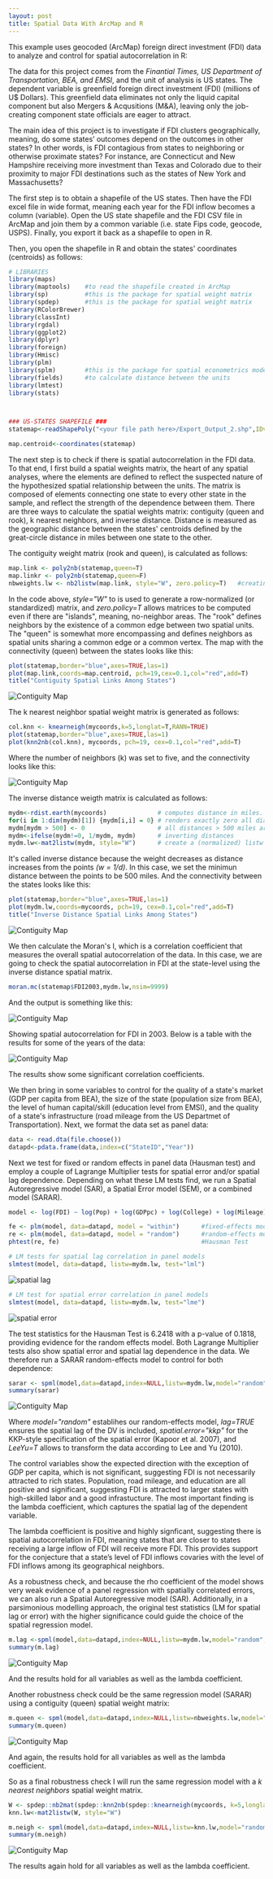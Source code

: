 ```yaml
---
layout: post
title: Spatial Data With ArcMap and R
---
```


This example uses geocoded (ArcMap) foreign direct investment (FDI) data to analyze and control for spatial autocorrelation in R:

The data for this project comes from the *Finantial Times, US Department of Transportation, BEA, and EMSI*, and the unit of analysis is US states. The dependent variable is greenfield foreign direct investment (FDI) (millions of U$ Dollars). This greenfield data eliminates not only the liquid capital component but also Mergers & Acqusitions (M&A), leaving only the job-creating component state officials are eager to attract. 

The main idea of this project is to investigate if FDI clusters geographically, meaning, do some states’ outcomes depend on the outcomes in other states? In other words, is FDI contagious from states to neighboring or otherwise proximate states? For instance, are Connecticut and New Hampshire receiving more investment than Texas and Colorado due to their proximity to major FDI destinations such as the states of New York and Massachusetts?

The first step is to obtain a shapefile of the US states. Then have the FDI excel file in wide format, meaning each year for the FDI inflow becomes a column (variable). Open the US state shapefile and the FDI CSV file in ArcMap and join them by a common variable (i.e. state Fips code, geocode, USPS). Finally, you export it back as a shapefile to open in R.

Then, you open the shapefile in R and obtain the states' coordinates (centroids) as follows:

```R
# LIBRARIES
library(maps)
library(maptools)    #to read the shapefile created in ArcMap
library(sp)          #this is the package for spatial weight matrix
library(spdep)       #this is the package for spatial weight matrix
library(RColorBrewer)
library(classInt)
library(rgdal)
library(ggplot2)
library(dplyr)
library(foreign)
library(Hmisc)
library(plm)
library(splm)        #this is the package for spatial econometrics modeling
library(fields)      #to calculate distance between the units
library(lmtest)
library(stats)



### US-STATES SHAPEFILE ###
statemap<-readShapePoly("<your file path here>/Export_Output_2.shp",IDvar="GEOID",proj4string=CRS("+proj=longlat +ellps=WGS84"))

map.centroid<-coordinates(statemap)   

```

The next step is to check if there is spatial autocorrelation in the FDI data. To that end, I first build a spatial weights matrix, the heart of any spatial analyses, where the elements are defined to reflect the suspected nature of the hypothesized spatial relationship between the units. The matrix is composed of elements connecting one state to every other state in the sample, and reflect the strength of the dependence between them. There are three ways to calculate the spatial weights matrix: contiguity (queen and rook), k nearest neighbors, and inverse distance. Distance is measured as the geographic distance between the states' centroids defined by the great-circle distance in miles between one state to the other.

The contiguity weight matrix (rook and queen), is calculated as follows:

```R
map.link <- poly2nb(statemap,queen=T)
map.linkr <- poly2nb(statemap,queen=F)
nbweights.lw <- nb2listw(map.link, style="W", zero.policy=T)   #creating a matrix with the neighborhood object
```

In the code above, *style="W"* to is used to generate a row-normalized (or standardized) matrix, and *zero.policy=T* allows matrices to be computed even if there are "islands", meaning, no-neighbor areas. The "rook" defines neighbors by the existence of a common edge between two spatial units. The "queen" is somewhat more encompassing and defines neighbors as spatial units sharing a common edge or a common vertex. The map with the connectivity (queen) between the states looks like this:

```R
plot(statemap,border="blue",axes=TRUE,las=1)
plot(map.link,coords=map.centroid, pch=19,cex=0.1,col="red",add=T)
title("Contiguity Spatial Links Among States")                 
```
![Contiguity Map](https://github.com/pmcavallo/pmcavallo.github.io/blob/master/images/queen2.png?raw=true)

The k nearest neighbor spatial weight matrix is generated as follows:

```R
col.knn <- knearneigh(mycoords,k=5,longlat=T,RANN=TRUE)
plot(statemap,border="blue",axes=TRUE,las=1)
plot(knn2nb(col.knn), mycoords, pch=19, cex=0.1,col="red",add=T)

```
Where the number of neighbors (k) was set to five, and the connectivity looks like this:

![Contiguity Map](https://github.com/pmcavallo/pmcavallo.github.io/blob/master/images/Neighbors.png?raw=true)

The inverse distance weigth matrix is calculated as follows:

```R
mydm<-rdist.earth(mycoords)              # computes distance in miles. 
for(i in 1:dim(mydm)[1]) {mydm[i,i] = 0} # renders exactly zero all diagonal elements
mydm[mydm > 500] <- 0                    # all distances > 500 miles are set to zero
mydm<-ifelse(mydm!=0, 1/mydm, mydm)      # inverting distances
mydm.lw<-mat2listw(mydm, style="W")      # create a (normalized) listw object
```
It's called inverse distance because the weight decreases as distance increases from the points *(w = 1/d)*. In this case, we set the minimun distance between the points to be 500 miles. And the connectivity between the states looks like this:

```R
plot(statemap,border="blue",axes=TRUE,las=1)
plot(mydm.lw,coords=mycoords, pch=19, cex=0.1,col="red",add=T)
title("Inverse Distance Spatial Links Among States")  
```

![Contiguity Map](https://github.com/pmcavallo/pmcavallo.github.io/blob/master/images/inverse.png?raw=true)

We then calculate the Moran's I, which is a correlation coefficient that measures the overall spatial autocorrelation of the data. In this case, we are going to check the spatial autocorrelation in FDI at the state-level using the inverse distance spatial matrix.

```R
moran.mc(statemap$FDI2003,mydm.lw,nsim=9999)
```
And the output is something like this:

![Contiguity Map](https://github.com/pmcavallo/pmcavallo.github.io/blob/master/images/moran.PNG?raw=true)

Showing spatial autocorrelation for FDI in 2003. Below is a table with the results for some of the years of the data:

![Contiguity Map](https://github.com/pmcavallo/pmcavallo.github.io/blob/master/images/moran2.PNG?raw=true)

The results show some significant correlation coefficients. 

We then bring in some variables to control for the quality of a state's market (GDP per capita from BEA), the size of the state (population size from BEA), the level of human capital/skill (education level from EMSI), and the quality of a state's infrastructure (road mileage from the US Departmet of Transportation). Next, we format the data set as panel data:

```R
data <- read.dta(file.choose())
datapd<-pdata.frame(data,index=c("StateID","Year"))
```

Next we test for fixed or random effects in panel data (Hausman test) and employ a couple of Lagrange Multiplier tests for spatial error and/or spatial lag dependence. Depending on what these LM tests find, we run a Spatial Autoregressive model (SAR), a Spatial Error model (SEM), or a combined model (SARAR).

```R
model <- log(FDI) ~ log(Pop) + log(GDPpc) + log(College) + log(Mileage)

fe <- plm(model, data=datapd, model = "within")      #fixed-effects model
re <- plm(model, data=datapd, model = "random")      #random-effects model
phtest(re, fe)                                       #Hausman Test

# LM tests for spatial lag correlation in panel models
slmtest(model, data=datapd, listw=mydm.lw, test="lml") 
```
![spatial lag](https://github.com/pmcavallo/pmcavallo.github.io/blob/master/images/lm1.PNG?raw=true)

```R
# LM test for spatial error correlation in panel models
slmtest(model, data=datapd, listw=mydm.lw, test="lme")

```
![spatial error](https://github.com/pmcavallo/pmcavallo.github.io/blob/master/images/lm2.PNG?raw=true)

The test statistics for the Hausman Test is 6.2418 with a p-value of 0.1818, providing evidence for the random effects model. Both Lagrange Multiplier tests also show spatial error and spatial lag dependence in the data. We therefore run a SARAR random-effects model to control for both dependence:

```R
sarar <- spml(model,data=datapd,index=NULL,listw=mydm.lw,model="random",lag=TRUE, spatial.error="kkp",LeeYu=T)
summary(sarar)
```
![Contiguity Map](https://github.com/pmcavallo/pmcavallo.github.io/blob/master/images/reg.PNG?raw=true)

Where *model="random"* establihes our random-effects model, *lag=TRUE* ensures the spatial lag of the DV is included, *spatial.error="kkp"* for the KKP-style specification of the spatial error (Kapoor et al. 2007), and *LeeYu=T* allows to transform the data according to Lee and Yu (2010). 

The control variables show the expected direction with the exception of GDP per capita, which is not significant, suggesting FDI is not necessarily attracted to rich states. Population, road mileage, and education are all positive and significant, suggesting FDI is attracted to larger states with high-skilled labor and a good infrastucture. The most important finding is the lambda coefficient, which captures the spatial lag of the dependent variable. 

The lambda coefficient is positive and highly signficant, suggesting there is spatial autocorrelation in FDI, meaning states that are closer to states receiving a large inflow of FDI will receive more FDI.  This provides support for the conjecture that a state’s level of FDI inflows covaries with
the level of FDI inflows among its geographical neighbors.

As a robustness check, and because the rho coefficient of the model shows very weak evidence of a panel regression with spatially correlated errors, we can also run a Spatial Autoregressive model (SAR). Additionally, in a parsimonious modelling approach, the original test statistics (LM for spatial lag or error) with the higher significance could guide the choice of the spatial regression model.

```R
m.lag <-spml(model,data=datapd,index=NULL,listw=mydm.lw,model="random",lag=TRUE, spatial.error="none")
summary(m.lag)
```
![Contiguity Map](https://github.com/pmcavallo/pmcavallo.github.io/blob/master/images/reg2.PNG?raw=true)

And the results hold for all variables as well as the lambda coefficient.

Another robustness check could be the same regression model (SARAR) using a contiguity (queen) spatial weight matrix:

```R
m.queen <- spml(model,data=datapd,index=NULL,listw=nbweights.lw,model="random",lag=TRUE, spatial.error="kkp",LeeYu=T)
summary(m.queen)
```
![Contiguity Map](https://github.com/pmcavallo/pmcavallo.github.io/blob/master/images/reg3.PNG?raw=true)

And again, the results hold for all variables as well as the lambda coefficient.

So as a final robustness check I will run the same regression model with a *k nearest neighbors* spatial weight matrix. 
 
 ```R
W <- spdep::nb2mat(spdep::knn2nb(spdep::knearneigh(mycoords, k=5,longlat=TRUE))) 
knn.lw<-mat2listw(W, style="W")

m.neigh <- spml(model,data=datapd,index=NULL,listw=knn.lw,model="random",lag=TRUE, spatial.error="kkp",LeeYu=T)
summary(m.neigh)
 ```
 ![Contiguity Map](https://github.com/pmcavallo/pmcavallo.github.io/blob/master/images/reg4.PNG?raw=true)
 
The results again hold for all variables as well as the lambda coefficient.
 

